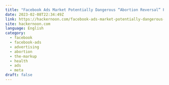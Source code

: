 ```yaml
---
title: "Facebook Ads Market Potentially Dangerous “Abortion Reversal” Procedure "
date: 2023-02-08T22:34:49Z
link: https://hackernoon.com/facebook-ads-market-potentially-dangerous-abortion-reversal-procedure?source=rss&utm_medium=RSS&utm_source=news.12bit.vn
site: hackernoon.com
language: English
category:
  - facebook
  - facebook-ads
  - advertising
  - abortion
  - the-markup
  - health
  - ads
  - meta
draft: false
---
```

